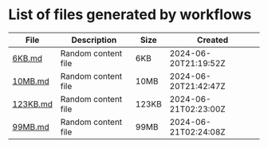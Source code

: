 # List of files generated by workflows

| File | Description | Size | Created |
| --- | --- | --- | --- |
| [6KB.md](files/6KB.md) | Random content file | 6KB | 2024-06-20T21:19:52Z |
| [10MB.md](files/10MB.md) | Random content file | 10MB | 2024-06-20T21:42:47Z |
| [123KB.md](files/123KB.md) | Random content file | 123KB | 2024-06-21T02:23:00Z |
| [99MB.md](files/99MB.md) | Random content file | 99MB | 2024-06-21T02:24:08Z |
